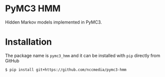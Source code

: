 # PyMC3 HMM

Hidden Markov models implemented in PyMC3.

# Installation

The package name is `pymc3_hmm` and it can be installed with `pip` directly from GitHub
```shell
$ pip install git+https://github.com/nccmedia/pymc3-hmm
```
